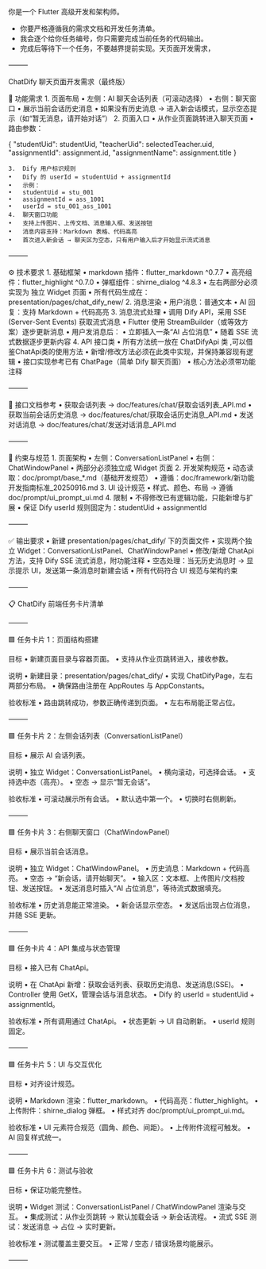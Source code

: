 你是一个 Flutter 高级开发和架构师。
- 你要严格遵循我的需求文档和开发任务清单。
- 我会逐个给你任务编号，你只需要完成当前任务的代码输出。
- 完成后等待下一个任务，不要越界提前实现。天页面开发需求，

⸻

ChatDify 聊天页面开发需求（最终版）

🎯 功能需求
	1.	页面布局
	•	左侧：AI 聊天会话列表（可滚动选择）
	•	右侧：聊天窗口
	•	展示当前会话历史消息
	•	如果没有历史消息 → 进入新会话模式，显示空态提示（如“暂无消息，请开始对话”）
	2.	页面入口
	•	从作业页面跳转进入聊天页面
	•	路由参数：

{
  "studentUid": studentUid,
  "teacherUid": selectedTeacher.uid,
  "assignmentId": assignment.id,
  "assignmentName": assignment.title
}


	3.	Dify 用户标识规则
	•	Dify 的 userId = studentUid + assignmentId
	•	示例：
	•	studentUid = stu_001
	•	assignmentId = ass_1001
	•	userId = stu_001_ass_1001
	4.	聊天窗口功能
	•	支持上传图片、上传文档、消息输入框、发送按钮
	•	消息内容支持：Markdown 表格、代码高亮
	•	首次进入新会话 → 聊天区为空态，只有用户输入后才开始显示流式消息

⸻

⚙️ 技术要求
	1.	基础框架
	•	markdown 插件：flutter_markdown ^0.7.7
	•	高亮组件：flutter_highlight ^0.7.0
	•	弹框组件：shirne_dialog ^4.8.3
	•	左右两部分必须实现为 独立 Widget 页面
	•	所有代码生成在：presentation/pages/chat_dify_new/
	2.	消息渲染
	•	用户消息：普通文本
	•	AI 回复：支持 Markdown + 代码高亮
	3.	消息流式处理
	•	调用 Dify API，采用 SSE (Server-Sent Events) 获取流式消息
	•	Flutter 使用 StreamBuilder（或等效方案）逐步更新消息
	•	用户发消息后：
	•	立即插入一条“AI 占位消息”
	•	随着 SSE 流式数据逐步更新内容
	4.	API 接口类
	•	所有方法统一放在 ChatDifyApi 类 ,可以借鉴ChatApi类的使用方法
	•	新增/修改方法必须在此类中实现，并保持兼容现有逻辑
	•	接口实现参考已有 ChatPage（简单 Dify 聊天页面）
	•	核心方法必须带功能注释

⸻

📑 接口文档参考
	•	获取会话列表 → doc/features/chat/获取会话列表_API.md
	•	获取当前会话历史消息 → doc/features/chat/获取会话历史消息_API.md
	•	发送对话消息 → doc/features/chat/发送对话消息_API.md

⸻

📐 约束与规范
	1.	页面架构
	•	左侧：ConversationListPanel
	•	右侧：ChatWindowPanel
	•	两部分必须独立成 Widget 页面
	2.	开发架构规范
	•	动态读取：doc/prompt/base_*.md（基础开发规范）
	•	遵循：doc/framework/新功能开发指南标准_20250916.md
	3.	UI 设计规范
	•	样式、颜色、布局 → 遵循 doc/prompt/ui_prompt_ui.md
	4.	限制
	•	不得修改已有逻辑功能，只能新增与扩展
	•	保证 Dify userId 规则固定为：studentUid + assignmentId

⸻

✅ 输出要求
	•	新建 presentation/pages/chat_dify/ 下的页面文件
	•	实现两个独立 Widget：ConversationListPanel、ChatWindowPanel
	•	修改/新增 ChatApi 方法，支持 Dify SSE 流式消息，附功能注释
	•	空态处理：当无历史消息时 → 显示提示 UI，发送第一条消息时新建会话
	•	所有代码符合 UI 规范与架构约束

⸻

📋 ChatDify 前端任务卡片清单

⸻

🟩 任务卡片 1：页面结构搭建

目标
	•	新建页面目录与容器页面。
	•	支持从作业页跳转进入，接收参数。

说明
	•	新建目录：presentation/pages/chat_dify/
	•	实现 ChatDifyPage，左右两部分布局。
	•	确保路由注册在 AppRoutes 与 AppConstants。

验收标准
	•	路由跳转成功，参数正确传递到页面。
	•	左右布局能正常占位。

⸻

🟩 任务卡片 2：左侧会话列表（ConversationListPanel）

目标
	•	展示 AI 会话列表。

说明
	•	独立 Widget：ConversationListPanel。
	•	横向滚动，可选择会话。
	•	支持选中态（高亮）。
	•	空态 → 显示“暂无会话”。

验收标准
	•	可滚动展示所有会话。
	•	默认选中第一个。
	•	切换时右侧刷新。

⸻

🟩 任务卡片 3：右侧聊天窗口（ChatWindowPanel）

目标
	•	展示当前会话消息。

说明
	•	独立 Widget：ChatWindowPanel。
	•	历史消息：Markdown + 代码高亮。
	•	空态 → “新会话，请开始聊天”。
	•	输入区：文本框、上传图片/文档按钮、发送按钮。
	•	发送消息时插入“AI 占位消息”，等待流式数据填充。

验收标准
	•	历史消息能正常渲染。
	•	新会话显示空态。
	•	发送后出现占位消息，并随 SSE 更新。

⸻

🟩 任务卡片 4：API 集成与状态管理

目标
	•	接入已有 ChatApi。

说明
	•	在 ChatApi 新增：获取会话列表、获取历史消息、发送消息(SSE)。
	•	Controller 使用 GetX，管理会话与消息状态。
	•	Dify 的 userId = studentUid + assignmentId。

验收标准
	•	所有调用通过 ChatApi。
	•	状态更新 → UI 自动刷新。
	•	userId 规则固定。

⸻

🟩 任务卡片 5：UI 与交互优化

目标
	•	对齐设计规范。

说明
	•	Markdown 渲染：flutter_markdown。
	•	代码高亮：flutter_highlight。
	•	上传附件：shirne_dialog 弹框。
	•	样式对齐 doc/prompt/ui_prompt_ui.md。

验收标准
	•	UI 元素符合规范（圆角、颜色、间距）。
	•	上传附件流程可触发。
	•	AI 回复样式统一。

⸻

🟩 任务卡片 6：测试与验收

目标
	•	保证功能完整性。

说明
	•	Widget 测试：ConversationListPanel / ChatWindowPanel 渲染与交互。
	•	集成测试：从作业页跳转 → 默认加载会话 → 新会话流程。
	•	流式 SSE 测试：发送消息 → 占位 → 实时更新。

验收标准
	•	测试覆盖主要交互。
	•	正常 / 空态 / 错误场景均能展示。

⸻

